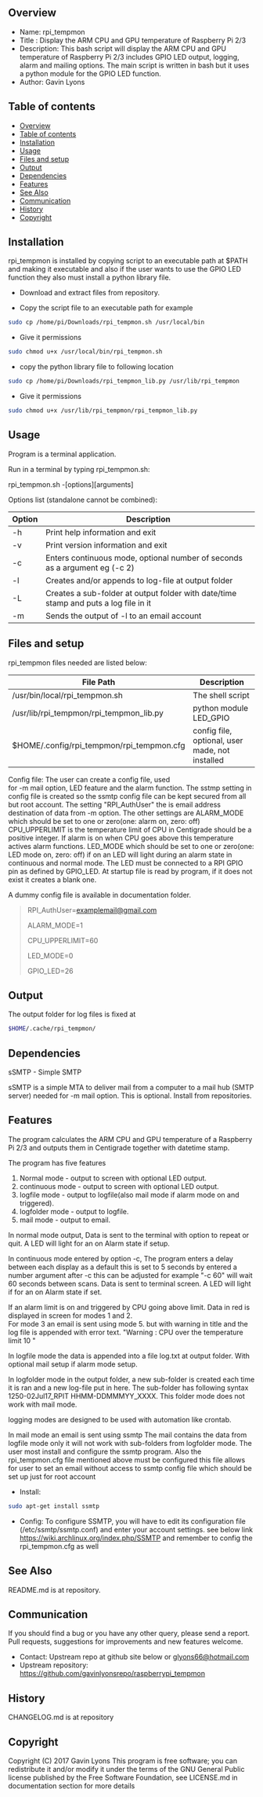Overview
--------------------------------------------
* Name: rpi_tempmon
* Title : Display the ARM CPU and GPU temperature of Raspberry Pi 2/3  
* Description: This bash script will display the ARM CPU and 
GPU temperature of Raspberry Pi 2/3 
includes GPIO LED output, logging, alarm and mailing options. 
The main script is written in bash but it uses 
a python module for the GPIO LED function.
* Author: Gavin Lyons

Table of contents
---------------------------

  * [Overview](#overview)
  * [Table of contents](#table-of-contents)
  * [Installation](#installation)
  * [Usage](#usage)
  * [Files and setup](#files-and-setup)
  * [Output](#output)
  * [Dependencies](#dependencies)
  * [Features](#features)
  * [See Also](#see-also)
  * [Communication](#communication)
  * [History](#history)
  * [Copyright](#copyright)

Installation
-----------------------------------------------
rpi_tempmon is installed by copying script to an executable 
path at $PATH and making it executable and also if the user wants to use the GPIO LED function
they also must install a python library file.

* Download and extract files from repository.

* Copy the script file to an executable path for example 

```sh 
sudo cp /home/pi/Downloads/rpi_tempmon.sh /usr/local/bin
```

* Give it permissions 

```sh
sudo chmod u+x /usr/local/bin/rpi_tempmon.sh
```
* copy the python library file to following location

```sh
sudo cp /home/pi/Downloads/rpi_tempmon_lib.py /usr/lib/rpi_tempmon
```
* Give it permissions

```sh
sudo chmod u+x /usr/lib/rpi_tempmon/rpi_tempmon_lib.py
```

Usage
-------------------------------------------
Program is a terminal application.

Run in a terminal by typing rpi_tempmon.sh: 

rpi_tempmon.sh -[options][arguments]

Options list (standalone cannot be combined):

| Option          | Description     |
| --------------- | --------------- |
| -h  | Print help information and exit |
| -v  | Print version information and exit |
| -c  | Enters continuous mode, optional number of seconds as a argument eg (-c 2)|
| -l  | Creates and/or appends to log-file at output folder |
| -L  | Creates a sub-folder at output folder with date/time stamp and puts a log file in it |
| -m  | Sends the output of -l to an email account |

Files and setup
-----------------------------------------
rpi_tempmon files needed are listed below:

| File Path | Description |
| ------ | ------ |
| /usr/bin/local/rpi_tempmon.sh | The  shell script |
| /usr/lib/rpi_tempmon/rpi_tempmon_lib.py | python module LED_GPIO |
| $HOME/.config/rpi_tempmon/rpi_tempmon.cfg | config file, optional, user made, not installed |

Config file: The user can create a  config file, used  
for -m mail option, LED feature and the alarm function. 
The sstmp setting in config file is created so the ssmtp config file can be kept 
secured from all but root account. The setting "RPI_AuthUser" the is email address 
 destination of data from -m option.
The other settings are ALARM_MODE which should be set to one or zero(one: alarm on, zero: off)
CPU_UPPERLIMIT is the temperature limit of CPU in Centigrade should be a positive integer.
If alarm is on when CPU goes above this temperature actives alarm functions. 
LED_MODE which should be set to one or zero(one: LED mode on, zero: off) if on 
an LED will light during an alarm state in continuous and normal mode.
The LED must be connected to a RPI GPIO pin as defined by GPIO_LED.
At startup file is read by program, if it does not exist it creates a blank one.

A dummy config file is available in documentation folder.

>
>RPI_AuthUser=examplemail@gmail.com
>
>ALARM_MODE=1
>
>CPU_UPPERLIMIT=60
>
>LED_MODE=0
>
>GPIO_LED=26
>
Output
-------------------------------------

The output folder for log files is fixed at 

```sh
$HOME/.cache/rpi_tempmon/
```

Dependencies
-----------
sSMTP - Simple SMTP

sSMTP is a simple MTA to deliver mail from a computer to a mail hub (SMTP server)
needed for -m mail option. This is optional. Install from repositories.

Features
----------------------

The program calculates the ARM CPU and GPU temperature of 
a Raspberry Pi 2/3 and outputs them in Centigrade together with
datetime stamp.

The program has five features
1. Normal mode - output to screen with optional LED output.
2. continuous mode - output to screen with optional LED output.
3. logfile mode   - output to logfile(also mail mode if alarm mode on and triggered).
4. logfolder mode - output to logfile.
5. mail mode  - output to email.

In normal mode output, Data is sent to the terminal with option to repeat or quit. 
A LED will light for an on Alarm state if setup.

In continuous mode entered by option -c, The program enters a delay between 
each display as a default this is set to 5 seconds by entered a number argument after -c 
this can be adjusted for example "-c 60" will wait 60 seconds between scans. 
Data is sent to terminal screen. A LED will light if for an on Alarm state if set.
 
If an alarm limit is on and triggered by CPU going above limit.
Data in red is displayed in screen for modes 1 and 2.  
For mode 3 an email is sent using mode 5.
but with warning in title and the log file is appended with error text.
"Warning : CPU over the temperature limit 10 "

In logfile mode the data is appended into a file log.txt at output folder. 
 With optional mail setup if alarm mode setup.

In logfolder mode in the output folder, a new sub-folder is created each
time it is ran and a new  log-file put in here. The sub-folder has following syntax
1250-02Jul17_RPIT HHMM-DDMMMYY_XXXX. This folder mode does not work with mail mode.

logging modes are designed to be used with automation like crontab.

In mail mode an email is sent using ssmtp
The mail contains the data from logfile mode only it will not work with 
sub-folders from logfolder mode.
The user most install and configure the ssmtp program. 
Also the rpi_tempmon.cfg file mentioned above must be configured
this file allows for user to set an email without access to ssmtp
config file which should be set up just for root account 

* Install:
```sh
sudo apt-get install ssmtp
```

* Config:
To configure SSMTP, you will have to edit its configuration file 
(/etc/ssmtp/ssmtp.conf) and enter your account settings. see below link
https://wiki.archlinux.org/index.php/SSMTP
and remember to config the rpi_tempmon.cfg  as well

See Also
-----------
README.md is at repository.

Communication
-----------
If you should find a bug or you have any other query, 
please send a report.
Pull requests, suggestions for improvements
and new features welcome.
* Contact: Upstream repo at github site below or glyons66@hotmail.com
* Upstream repository: https://github.com/gavinlyonsrepo/raspberrypi_tempmon

History
------------------
CHANGELOG.md is at repository

Copyright
-------------
Copyright (C) 2017 Gavin Lyons 
This program is free software; you can redistribute it and/or modify
it under the terms of the GNU General Public license published by
the Free Software Foundation, see LICENSE.md in documentation section 
for more details
